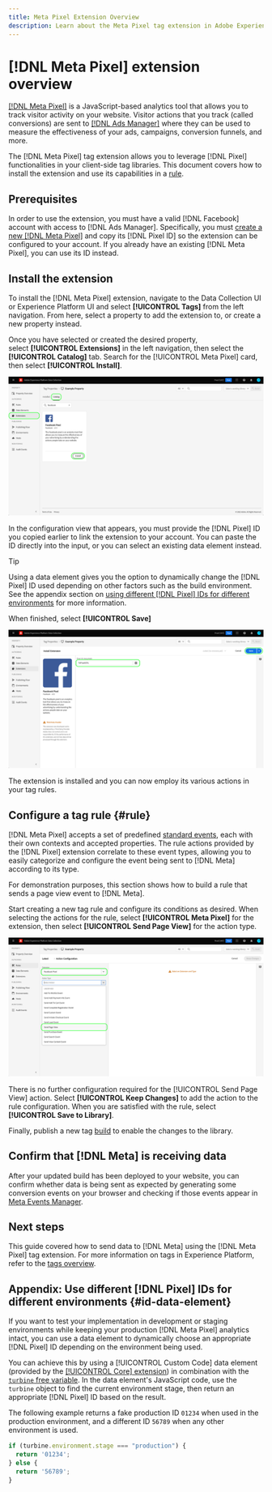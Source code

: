 ```yaml
---
title: Meta Pixel Extension Overview
description: Learn about the Meta Pixel tag extension in Adobe Experience Platform.
---
```

# [!DNL Meta Pixel] extension overview

[[!DNL Meta Pixel]](https://developers.facebook.com/docs/meta-pixel/) is a JavaScript-based analytics tool that allows you to track visitor activity on your website. Visitor actions that you track (called conversions) are sent to [[!DNL Ads Manager]](https://www.facebook.com/business/tools/ads-manager) where they can be used to measure the effectiveness of your ads, campaigns, conversion funnels, and more.

The [!DNL Meta Pixel] tag extension allows you to leverage [!DNL Pixel] functionalities in your client-side tag libraries. This document covers how to install the extension and use its capabilities in a [rule](../../../ui/managing-resources/rules.md).

## Prerequisites

In order to use the extension, you must have a valid [!DNL Facebook] account with access to [!DNL Ads Manager]. Specifically, you must [create a new [!DNL Meta Pixel]](https://www.facebook.com/business/help/952192354843755) and copy its [!DNL Pixel ID] so the extension can be configured to your account. If you already have an existing [!DNL Meta Pixel], you can use its ID instead.

## Install the extension

To install the [!DNL Meta Pixel] extension, navigate to the Data Collection UI or Experience Platform UI and select **[!UICONTROL Tags]** from the left navigation. From here, select a property to add the extension to, or create a new property instead.

Once you have selected or created the desired property, select **[!UICONTROL Extensions]** in the left navigation, then select the **[!UICONTROL Catalog]** tab. Search for the [!UICONTROL Meta Pixel] card, then select **[!UICONTROL Install]**.

![The [!UICONTROL Install] button being selected for the [!UICONTROL Meta Pixel] extension in the Data Collection UI.](../../../images/extensions/client/meta/install.png)

In the configuration view that appears, you must provide the [!DNL Pixel] ID you copied earlier to link the extension to your account. You can paste the ID directly into the input, or you can select an existing data element instead.

>[!TIP]
>
>Using a data element gives you the option to dynamically change the [!DNL Pixel] ID used depending on other factors such as the build environment. See the appendix section on [using different [!DNL Pixel] IDs for different environments](#id-data-element) for more information.

When finished, select **[!UICONTROL Save]**

![The [!DNL Pixel] ID provided as a data element in the extension configuration view.](../../../images/extensions/client/meta/configure.png)

The extension is installed and you can now employ its various actions in your tag rules.

## Configure a tag rule {#rule}

[!DNL Meta Pixel] accepts a set of predefined [standard events](https://www.facebook.com/business/help/402791146561655), each with their own contexts and accepted properties. The rule actions provided by the [!DNL Pixel] extension correlate to these event types, allowing you to easily categorize and configure the event being sent to [!DNL Meta] according to its type.

For demonstration purposes, this section shows how to build a rule that sends a page view event to [!DNL Meta].

Start creating a new tag rule and configure its conditions as desired. When selecting the actions for the rule, select **[!UICONTROL Meta Pixel]** for the extension, then select **[!UICONTROL Send Page View]** for the action type.

![The [!UICONTROL Send Page View] action type being selected for a rule in the Data Collection UI.](../../../images/extensions/client/meta/select-action.png)

There is no further configuration required for the [!UICONTROL Send Page View] action. Select **[!UICONTROL Keep Changes]** to add the action to the rule configuration. When you are satisfied with the rule, select **[!UICONTROL Save to Library]**. 

Finally, publish a new tag [build](../../../ui/publishing/builds.md) to enable the changes to the library.

## Confirm that [!DNL Meta] is receiving data

After your updated build has been deployed to your website, you can confirm whether data is being sent as expected by generating some conversion events on your browser and checking if those events appear in [Meta Events Manager](https://www.facebook.com/business/help/898185560232180).

## Next steps

This guide covered how to send data to [!DNL Meta] using the [!DNL Meta Pixel] tag extension. For more information on tags in Experience Platform, refer to the [tags overview](../../../home.md).

## Appendix: Use different [!DNL Pixel] IDs for different environments {#id-data-element}

If you want to test your implementation in development or staging environments while keeping your production [!DNL Meta Pixel] analytics intact, you can use a data element to dynamically choose an appropriate [!DNL Pixel] ID depending on the environment being used.

You can achieve this by using a [!UICONTROL Custom Code] data element (provided by the [[!UICONTROL Core] extension](../core/overview.md)) in combination with the [`turbine` free variable](../../../extension-dev/turbine.md). In the data element's JavaScript code, use the `turbine` object to find the current environment stage, then return an appropriate [!DNL Pixel] ID based on the result.

The following example returns a fake production ID `01234` when used in the production environment, and a different ID `56789` when any other environment is used.

```js
if (turbine.environment.stage === "production") {
  return '01234';
} else {
  return '56789';
}
```
